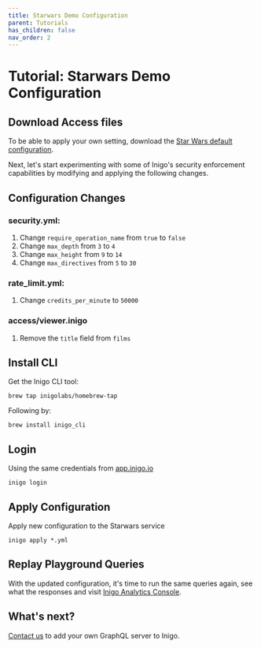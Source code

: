 ```yaml
---
title: Starwars Demo Configuration
parent: Tutorials
has_children: false
nav_order: 2
---
```


# Tutorial: Starwars Demo Configuration

## Download Access files

To be able to apply your own setting, download the [Star Wars default configuration](/assets/files/starwars_default_config.zip).

Next, let's start experimenting with some of Inigo's security enforcement capabilities by modifying and applying the following changes.

## Configuration Changes

### security.yml:
1. Change `require_operation_name` from `true` to `false`
2. Change `max_depth` from `3` to `4`
3. Change `max_height` from `9` to `14`
4. Change `max_directives` from `5` to `30`

### rate_limit.yml:
1. Change `credits_per_minute` to `50000`

### access/viewer.inigo
1. Remove the `title` field from `films`

## Install CLI

Get the Inigo CLI tool:
```console
brew tap inigolabs/homebrew-tap
```
Following by:
```console
brew install inigo_cli
```

## Login
Using the same credentials from <a href="https://app.inigo.io" target="_blank">app.inigo.io</a>
```console
inigo login
```

## Apply Configuration
Apply new configuration to the Starwars service
```console
inigo apply *.yml
```

## Replay Playground Queries
With the updated configuration, it's time to run the same queries again, see what the responses and visit <a href="https://app.inigo.io" target="_blank">Inigo Analytics Console</a>.


## What's next?
<a href="https://slack.inigo.io" target="_blank">Contact us</a> to add your own GraphQL server to Inigo.


